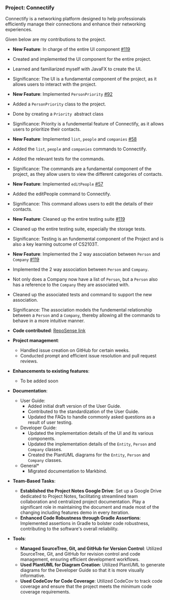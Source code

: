 ### Project: Connectify
Connectify is a networking platform designed to help professionals efficiently manage their connections and enhance their networking experiences.

Given below are my contributions to the project.

* **New Feature**: In charge of the entire UI component [\#119]()
* Created and implemented the UI component for the entire project.
* Learned and familiarized myself with JavaFX  to create the UI.
* Significance: The UI is a fundamental component of the project, as it allows users to interact with the project.

* **New Feature**: Implemented `PersonPriority` [\#92]()
* Added a `PersonPriority` class to the project.
* Done by creating a `Priority `abstract class
* Significance: Priority is a fundemental feature of Connectify, as it allows users to prioritize their contacts.

* **New Feature**: Implemented `list`, `people` and `companies` [\#58]()
* Added the `list`, `people` and `companies` commands to Connectify.
* Added the relevant tests for the commands.
* Significance: The commands are a fundamental component of the project, as they allow users to view the different categories of contacts.

* **New Feature**: Implemented `editPeople` [\#57]()
* Added the editPeople command to Connectify.
* Significance: This command allows users to edit the details of their contacts.

* **New Feature**: Cleaned up the entire testing suite [\#119]()
* Cleaned up the entire testing suite, especially the storage tests.
* Significance: Testing is an fundemental component of the Project and is also a key learning outcome of CS2103T.

* **New Feature**: Implemented the 2 way asscoiation between `Person` and `Company` [\#119]()
* Implemented the 2 way association between `Person` and `Company`.
* Not only does a Company now have a list of `Person`, but a `Person` also has a reference to the `Company` they are associated with.
* Cleaned up the associated tests and command to support the new association.
* Significance: The association models the fundemental relationship between a `Person` and a `Company`, thereby allowing all the commands to behave in a more intuitive manner.


* **Code contributed**: [RepoSense link](https://nus-cs2103-ay2324s1.github.io/tp-dashboard/?search=T15-4&sort=groupTitle&sortWithin=title&timeframe=commit&mergegroup=&groupSelect=groupByRepos&breakdown=true&checkedFileTypes=docs~functional-code~test-code&since=2023-09-22&tabOpen=true&tabType=authorship&tabAuthor=nreHieW&tabRepo=AY2324S1-CS2103T-T15-4%2Ftp%5Bmaster%5D&authorshipIsMergeGroup=false&authorshipFileTypes=docs~functional-code~test-code&authorshipIsBinaryFileTypeChecked=false&authorshipIsIgnoredFilesChecked=false)

* **Project management**:
    * Handled issue creation on GitHub for certain weeks. 
    * Conducted prompt and efficient issue resolution and pull request reviews.

* **Enhancements to existing features**:
    * To be added soon

* **Documentation**:
    * User Guide:
        * Added initial draft version of the User Guide.
        * Contributed to the standardization of the User Guide.
        * Updated the FAQs to handle commonly asked questions as a result of user testing.
    * Developer Guide:
        * Updated the implementation details of the UI and its various components.
        * Updated the implementation details of the `Entity`, `Person` and `Company` classes.
        * Created the PlantUML diagrams for the `Entity`, `Person` and `Company` classes.
    * General*
        * Migrated documentation to Markbind.

* **Team-Based Tasks**:
    * **Established the Project Notes Google Drive**: Set up a Google Drive dedicated to Project Notes, facilitating streamlined team collaboration and centralized project documentation. Play a significant role in maintaining the document and made most of the changing including features demo in every iteration.
    * **Enhanced Code Robustness through Gradle Assertions**: Implemented assertions in Gradle to bolster code robustness, contributing to the software's overall reliability.

* **Tools**:
    * **Managed SourceTree, Git, and GitHub for Version Control**: Utilized SourceTree, Git, and GitHub for revision control and code management, ensuring efficient development workflows.
    * **Used PlantUML for Diagram Creation**: Utilized PlantUML to generate diagrams for the Developer Guide so that it is more visually informative.
    * **Used CodeCov for Code Coverage**: Utilized CodeCov to track code coverage and ensure that the project meets the minimum code coverage requirements.
